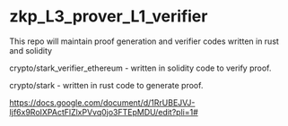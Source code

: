 # zkp_L3_prover_L1_verifier
This repo will maintain proof generation and verifier codes written in rust and solidity

crypto/stark_verifier_ethereum - written in solidity code to verify proof.

crypto/stark - written in rust code to generate proof.

https://docs.google.com/document/d/1RrUBEJVJ-Ijf6x9RoIXPActFlZlxPVvq0jo3FTEpMDU/edit?pli=1#
